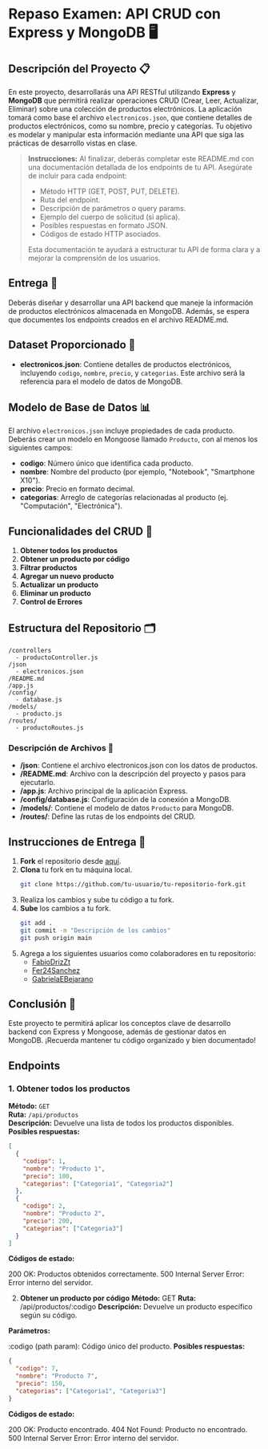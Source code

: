 # Repaso Examen: API CRUD con Express y MongoDB 🖥️

## Descripción del Proyecto 📋

En este proyecto, desarrollarás una API RESTful utilizando **Express** y **MongoDB** que permitirá realizar operaciones CRUD (Crear, Leer, Actualizar, Eliminar) sobre una colección de productos electrónicos. La aplicación tomará como base el archivo `electronicos.json`, que contiene detalles de productos electrónicos, como su nombre, precio y categorías. Tu objetivo es modelar y manipular esta información mediante una API que siga las prácticas de desarrollo vistas en clase.

> **Instrucciones:** Al finalizar, deberás completar este README.md con una documentación detallada de los endpoints de tu API. Asegúrate de incluir para cada endpoint:
> - Método HTTP (GET, POST, PUT, DELETE).
> - Ruta del endpoint.
> - Descripción de parámetros o query params.
> - Ejemplo del cuerpo de solicitud (si aplica).
> - Posibles respuestas en formato JSON.
> - Códigos de estado HTTP asociados.
> 
> Esta documentación te ayudará a estructurar tu API de forma clara y a mejorar la comprensión de los usuarios.

## Entrega 📌

Deberás diseñar y desarrollar una API backend que maneje la información de productos electrónicos almacenada en MongoDB. Además, se espera que documentes los endpoints creados en el archivo README.md.

## Dataset Proporcionado 📂

- **electronicos.json**: Contiene detalles de productos electrónicos, incluyendo `codigo`, `nombre`, `precio`, y `categorias`. Este archivo será la referencia para el modelo de datos de MongoDB.

## Modelo de Base de Datos 📊

El archivo `electronicos.json` incluye propiedades de cada producto. Deberás crear un modelo en Mongoose llamado `Producto`, con al menos los siguientes campos:

- **codigo**: Número único que identifica cada producto.
- **nombre**: Nombre del producto (por ejemplo, "Notebook", "Smartphone X10").
- **precio**: Precio en formato decimal.
- **categorias**: Arreglo de categorías relacionadas al producto (ej. "Computación", "Electrónica").

## Funcionalidades del CRUD 🚀

1. **Obtener todos los productos**
2. **Obtener un producto por código**
3. **Filtrar productos**
4. **Agregar un nuevo producto**
5. **Actualizar un producto**
6. **Eliminar un producto**
7. **Control de Errores**

## Estructura del Repositorio 🗂️

```plaintext
/controllers
  - productoController.js
/json
  - electronicos.json
/README.md
/app.js
/config/
  - database.js
/models/
  - producto.js
/routes/
  - productoRoutes.js
```

### Descripción de Archivos 📝

- **/json**: Contiene el archivo electronicos.json con los datos de productos.
- **/README.md**: Archivo con la descripción del proyecto y pasos para ejecutarlo.
- **/app.js**: Archivo principal de la aplicación Express.
- **/config/database.js**: Configuración de la conexión a MongoDB.
- **/models/**: Contiene el modelo de datos `Producto` para MongoDB.
- **/routes/**: Define las rutas de los endpoints del CRUD.

## Instrucciones de Entrega 🚀

1. **Fork** el repositorio desde [aquí](https://github.com/FabioDrizZt/UCSE-Trabajo-Integrador-Backend/fork).
2. **Clona** tu fork en tu máquina local.
   ```bash
   git clone https://github.com/tu-usuario/tu-repositorio-fork.git
   ```
3. Realiza los cambios y sube tu código a tu fork.
4. **Sube** los cambios a tu fork.
   ```bash
   git add .
   git commit -m "Descripción de los cambios"
   git push origin main
   ```
5. Agrega a los siguientes usuarios como colaboradores en tu repositorio:
   - [FabioDrizZt](https://github.com/FabioDrizZt)
   - [Fer24Sanchez](https://github.com/fer24sanchez)
   - [GabrielaEBejarano](https://github.com/gabrielaebejarano)

## Conclusión 🎉

Este proyecto te permitirá aplicar los conceptos clave de desarrollo backend con Express y Mongoose, además de gestionar datos en MongoDB. ¡Recuerda mantener tu código organizado y bien documentado!

## Endpoints

### 1. Obtener todos los productos
**Método:** `GET`  
**Ruta:** `/api/productos`  
**Descripción:** Devuelve una lista de todos los productos disponibles.
**Posibles respuestas:**
```json
[
  {
    "codigo": 1,
    "nombre": "Producto 1",
    "precio": 100,
    "categorias": ["Categoria1", "Categoria2"]
  },
  {
    "codigo": 2,
    "nombre": "Producto 2",
    "precio": 200,
    "categorias": ["Categoria3"]
  }
] 
```
**Códigos de estado:**

200 OK: Productos obtenidos correctamente.
500 Internal Server Error: Error interno del servidor.

2. **Obtener un producto por código**
**Método:** GET
**Ruta:** /api/productos/:codigo
**Descripción:** Devuelve un producto específico según su código.

**Parámetros:**

:codigo (path param): Código único del producto.
**Posibles respuestas:**
``` json
{
  "codigo": 7,
  "nombre": "Producto 7",
  "precio": 150,
  "categorias": ["Categoria1", "Categoria3"]
}
```
**Códigos de estado:**

200 OK: Producto encontrado.
404 Not Found: Producto no encontrado.
500 Internal Server Error: Error interno del servidor.